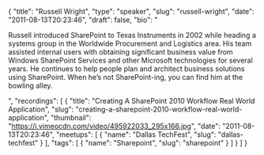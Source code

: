 {
  "title": "Russell Wright",
  "type": "speaker",
  "slug": "russell-wright",
  "date": "2011-08-13T20:23:46",
  "draft": false,
  "bio": "<p>Russell introduced SharePoint to Texas Instruments in 2002 while heading a systems group in the Worldwide Procurement and Logistics area. His team assisted internal users with obtaining significant business value from Windows SharePoint Services and other Microsoft technologies for several years. He continues to help people plan and architect business solutions using SharePoint. When he&rsquo;s not SharePoint-ing, you can find him at the bowling alley.</p>",
  "recordings": [
    {
      "title": "Creating A SharePoint 2010 Workflow Real World Application",
      "slug": "creating-a-sharepoint-2010-workflow-real-world-application",
      "thumbnail": "https://i.vimeocdn.com/video/495922033_295x166.jpg",
      "date": "2011-08-13T20:23:46",
      "meetups": [
        {
          "name": "Dallas TechFest",
          "slug": "dallas-techfest"
        }
      ],
      "tags": [
        {
          "name": "Sharepoint",
          "slug": "sharepoint"
        }
      ]
    }
  ]
}